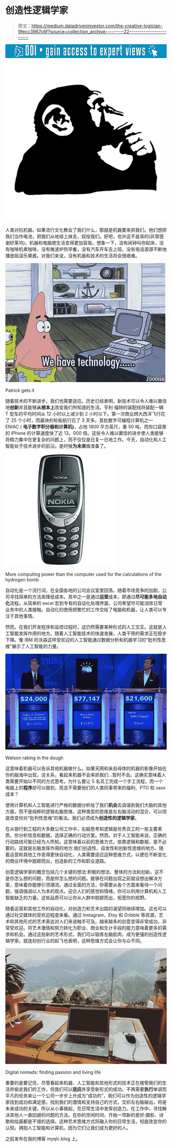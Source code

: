 # 创造性逻辑学家

> 原文：<https://medium.datadriveninvestor.com/the-creative-logician-9fecc3967c6f?source=collection_archive---------22----------------------->

[![](img/95089f7040f07d2bcd98237896b48a77.png)](http://www.track.datadriveninvestor.com/1B9E)![](img/99ac91500399c74884d4b23fcc33f1cd.png)

人类对抗机器。如果流行文化教会了我们什么，那就是机器要来抓我们。他们想把我们当作电池，把我们从地球上抹去，奴役我们。好吧，也许这不是真的(非常感谢好莱坞)。机器和电脑使生活变得更加容易。想象一下，没有闹钟叫你起床，没有咖啡机煮咖啡，没有微波炉热早餐，没有汽车开车去上班，没有电话源源不断地播放摇滚乐果酱。对我们来说，没有机器和技术的生活将会很艰难。

![](img/87cd1c29502789bb96b01b91309da494.png)

Patrick gets it

随着技术的不断进步，我们也需要适应。历史已经表明，新技术可以令人难以置信地**创新**并且能够**从根本上**改变我们所知道的生活。亨利·福特的装配线将装配一辆 T 型车的平均时间从 12 小时以上减少到 2 小时以下。第一次商业跨大西洋飞行花了 25 个小时，而最快的轮船航行花了 3 天多。首批数字可编程计算机之一 ENIAC ( **电子数字积分器和计算机)**，占地 1800 平方英尺，重 50 吨，而你口袋里的 iPhone 的计算速度快了近 13，000 倍。这些令人难以置信的进步使人类能够将精力集中在更复杂的问题上，而不仅仅是日复一日地工作。今天，自动化和人工智能处于技术进步的前沿。是时候**为未来**做准备了。

![](img/4f77df0f1a4f46a0a14bd193779a3b27.png)

More computing power than the computer used for the calculations of the hydrogen bomb

自动化是一个流行词，在全国各地的公司会议室里回荡。随着市场竞争的加剧，公司寻找简单的方法来降低成本。其中之一是通过**运营**成本，即通过**尽可能多地自动化**流程。从简单的 excel 宏到专有的自动化处理界面，公司希望尽可能消除日常业务中的人类接触。自动化的使用把繁忙的工作交给了电脑和机器，让人类可以专注于其他事情。

然而，在我们开发程序和监控过程时，这仍然需要某种形式的人工交互。这就是人工智能发挥作用的地方。随着人工智能技术的快速发展，人类干预的需求正在稳步下降。像 IBM 的沃森这样受欢迎的人工智能通过数据分析和机器学习的“批判性思维”展示了人工智能的力量。

![](img/e0c8d0f5209348ad6099ce9f289aefd8.png)

Watson raking in the dough

这意味着机器可以告诉其他机器做什么。如果天网和来自母体的机器的影像开始在你的脑海中出现，没关系，看起来机器不会来抓我们…暂时不会。这确实意味着人类需要开始以不同的方式思考。为什么要让 5 名员工完成一个手工流程，而一个电脑上的**程序**却可以做到，而且不需要他们的人类同事带来的福利、PTO 和 sass 成本？

使用计算机和人工智能进行严格的数据分析给了我们**机会**去调谐到我们大脑的其他方面，而不是纯粹的逻辑右脑思维。这种类型的思维是左右脑活动的混合，可以彻底改变你对“批判性思维”的看法。我们必须成为**创造性的逻辑学家**。

在从银行到工程的大多数公司工作中，右脑思考和逻辑是优秀员工的一些主要素质。你分析信息和数据，选择正确的行动方案。然而，对于人工智能来说，正确的行动路线可能已经为人所知。这意味着以前的思维方式，依靠逻辑和数据，是不必要的。这就是左脑发挥作用的地方:我们创造性、自发性和创新性思维的地方。随着运营和其他工作变得更快自动化，人类需要适应这种思维方式，以便在不断变化的商业环境中脱颖而出，创造新的工作和职业道路。

创意逻辑学家的概念包括几个关键的想法:积极的想法、整体的方法和创新。这不是你怎么想的问题，而是你怎么想的问题。能够在问题出现之前就设想出解决方案，意味着你能够引领潮流。通过全面的方法，你需要从各个方面来看待一个问题，强调强调以人为本的观点。迎合人们的感觉和情绪，你可以利用计算机和人工智能缺乏的力量。这些品质可以让你从人群中脱颖而出，拓宽你的视野。

随着运营和其他工作的自动化，对创造力和艺术出路的渴望将继续增加。这也可以通过社交媒体的受欢迎程度来看。通过 Instagram、Etsy 和 Dribble 等资源，艺术和其他形式的艺术表达对人们来说触手可及。越来越多的创意变得非常成功，非常受欢迎。将艺术激情和努力转化为职业、商业和生计手段的能力意味着更多的需求和机会。通过这些新的艺术形式，我们可以锻炼左脑肌肉，成为更强的创造性逻辑学家。就连初创行业的起飞也表明，这种思维方式会让你与众不同。

![](img/970cae84d9f57a2055b36b0dde6dc70e.png)

Digital nomads: finding passion and living life

重要的是要记住，尽管看起来机器、人工智能和其他形式的技术正在接管我们的生活并偷走我们的工作，但我们可以**适应**并享受新形式的成功。不再需要**执行**单调而平凡的任务来让一个公司一步步上升成为“成功的”，我们可以作为创造性的逻辑学家找到成功和满足感。找到我们的激情和支持自己的方式，交织左右脑输出，将是未来成功的关键。所以从小事做起，在日常生活中发挥创造力。在工作中，寻找解决其他人一直回避的问题的方法。在你的空闲时间，开始一项新的爱好:摄影、诗歌和绘画都是不错的选择。这种艺术思维方式将融入你的日常生活，彻底改变你的认知。拥抱人工智能和计算机，因为它们让我们成为更好的人。

之前发布在我的博客 myqlc.blog 上。